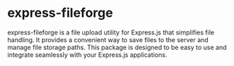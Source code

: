# express-fileforge
 express-fileforge is a file upload utility for Express.js that simplifies file handling. It provides a convenient way to save files to the server and manage file storage paths. This package is designed to be easy to use and integrate seamlessly with your Express.js applications.
